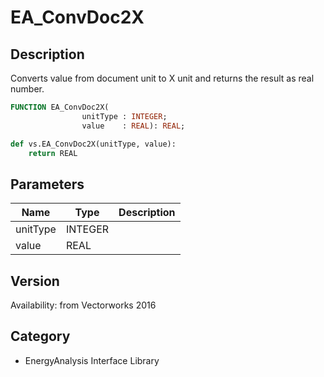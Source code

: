 # EA_ConvDoc2X

## Description
Converts value from document unit to X unit and returns the result as real number.

```pascal
FUNCTION EA_ConvDoc2X(
				unitType : INTEGER;
				value    : REAL): REAL;
```

```python
def vs.EA_ConvDoc2X(unitType, value):
    return REAL
```

## Parameters
|Name|Type|Description|
|---|---|---|
|unitType|INTEGER|   |
|value|REAL|   |

## Version
Availability: from Vectorworks 2016

## Category
* EnergyAnalysis Interface Library

